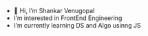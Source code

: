 - 👋 Hi, I’m Shankar Venugopal
- I’m interested in FrontEnd Engineering
- I’m currently learning DS and Algo usinng JS
